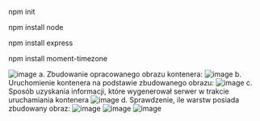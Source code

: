 npm init

npm install node

npm install express

npm install moment-timezone

![image](https://github.com/wfgen/Zadanie1/assets/108794719/fce9c79e-4f79-4b94-9995-dffd6b7c411c)
a. Zbudowanie opracowanego obrazu kontenera:
![image](https://github.com/wfgen/Zadanie1/assets/108794719/e0592cb7-ea5a-4a73-9369-7844e068dbae)
b. Uruchomienie kontenera na podstawie zbudowanego obrazu:
![image](https://github.com/wfgen/Zadanie1/assets/108794719/b40dd98d-a5ff-4d19-aedd-67142c868e90)
c. Sposób uzyskania informacji, które wygenerował serwer w trakcie uruchamiania kontenera 
![image](https://github.com/wfgen/Zadanie1/assets/108794719/a7b9ae22-7293-4e80-ab6e-212a109afacd)
d. Sprawdzenie, ile warstw posiada zbudowany obraz:
![image](https://github.com/wfgen/Zadanie1/assets/108794719/b4161655-721e-497c-9ea2-426d0ef6f4a3)
![image](https://github.com/wfgen/Zadanie1/assets/108794719/aafb0e5d-b2fa-41e9-ab1b-399d82db58cc)
![image](https://github.com/wfgen/Zadanie1/assets/108794719/728a7ff5-1aa2-4ee9-978d-9c5cef44046e)
